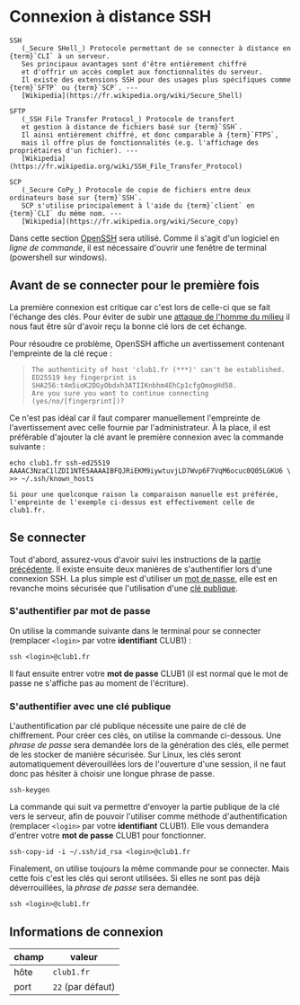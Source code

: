 Connexion à distance SSH
========================

```{glossary}
SSH
   (_Secure SHell_) Protocole permettant de se connecter à distance en {term}`CLI` à un serveur.
   Ses principaux avantages sont d'être entièrement chiffré
   et d'offrir un accès complet aux fonctionnalités du serveur.
   Il existe des extensions SSH pour des usages plus spécifiques comme {term}`SFTP` ou {term}`SCP`. ---
   [Wikipedia](https://fr.wikipedia.org/wiki/Secure_Shell)

SFTP
   (_SSH File Transfer Protocol_) Protocole de transfert
   et gestion à distance de fichiers basé sur {term}`SSH`.
   Il ainsi entièrement chiffré, et donc comparable à {term}`FTPS`,
   mais il offre plus de fonctionnalités (e.g. l'affichage des propriétaires d'un fichier). ---
   [Wikipedia](https://fr.wikipedia.org/wiki/SSH_File_Transfer_Protocol)

SCP
   (_Secure CoPy_) Protocole de copie de fichiers entre deux ordinateurs basé sur {term}`SSH`.
   SCP s'utilise principalement à l'aide du {term}`client` en {term}`CLI` du même nom. ---
   [Wikipedia](https://fr.wikipedia.org/wiki/Secure_copy)
```

Dans cette section [OpenSSH](https://fr.wikipedia.org/wiki/OpenSSH) sera
utilisé. Comme il s'agit d'un logiciel en *ligne de commande*, il est
nécessaire d'ouvrir une fenêtre de terminal (powershell sur windows).

Avant de se connecter pour le première fois
-------------------------------------------

La première connexion est critique car c'est lors de celle-ci que se fait
l'échange des clés. Pour éviter de subir une
[attaque de l'homme du milieu](https://fr.wikipedia.org/wiki/Attaque_de_l%27homme_du_milieu)
il nous faut être sûr d'avoir reçu la bonne clé lors de cet échange.

Pour résoudre ce problème, OpenSSH affiche un avertissement contenant
l'empreinte de la clé reçue :

>     The authenticity of host 'club1.fr (***)' can't be established.
>     ED25519 key fingerprint is SHA256:t4m5ioK2DGyObdxh3ATIIKnbhm4EhCp1cfgQmogHd58.
>     Are you sure you want to continue connecting (yes/no/[fingerprint])?

Ce n'est pas idéal car il faut comparer manuellement l'empreinte de
l'avertissement avec celle fournie par l'administrateur. À la place, il est
préférable d'ajouter la clé avant le première connexion avec la commande
suivante :

    echo club1.fr ssh-ed25519 AAAAC3NzaC1lZDI1NTE5AAAAIBFQJRiEKM9iywtuvjLD7Wvp6F7VqM6ocuc0Q05LGKU6 \
    >> ~/.ssh/known_hosts

```{tip}
Si pour une quelconque raison la comparaison manuelle est préférée,
l'empreinte de l'exemple ci-dessus est effectivement celle de club1.fr.
```

Se connecter
------------

Tout d'abord, assurez-vous d'avoir suivi les instructions de la [partie précédente](#avant-de-se-connecter-pour-le-première-fois).
Il existe ensuite deux manières de s'authentifier lors d'une connexion SSH.
La plus simple est d'utiliser un [mot de passe](#sauthentifier-par-mot-de-passe),
elle est en revanche moins sécurisée que l'utilisation d'une
[clé publique](#sauthentifier-avec-une-clé-publique).

### S'authentifier par mot de passe

On utilise la commande suivante dans le terminal pour se connecter 
(remplacer `<login>` par votre **identifiant** CLUB1) :
    
    ssh <login>@club1.fr

Il faut ensuite entrer votre **mot de passe** CLUB1 (il est normal que le mot de passe ne s'affiche pas au moment de l'écriture).


### S'authentifier avec une clé publique

L'authentification par clé publique nécessite une paire de clé de chiffrement.
Pour créer ces clés, on utilise la commande ci-dessous.
Une _phrase de passe_ sera demandée lors de la génération des clés,
elle permet de les stocker de manière sécurisée.
Sur Linux, les clés seront automatiquement déverouillées lors de l'ouverture d'une session,
il ne faut donc pas hésiter à choisir une longue phrase de passe.

    ssh-keygen

La commande qui suit va permettre d'envoyer la partie publique de la clé vers
le serveur, afin de pouvoir l'utiliser comme méthode d'authentification
(remplacer `<login>` par votre **identifiant** CLUB1).
Elle vous demandera d'entrer votre **mot de passe** CLUB1 pour fonctionner.

    ssh-copy-id -i ~/.ssh/id_rsa <login>@club1.fr

Finalement, on utilise toujours la même commande pour se connecter.
Mais cette fois c'est les clés qui seront utilisées.
Si elles ne sont pas déjà déverrouillées, la _phrase de passe_ sera demandée.

    ssh <login>@club1.fr

Informations de connexion
-------------------------

| champ            | valeur            |
| ---------------- | ----------------- |
| hôte             | `club1.fr`        |
| port             | `22` (par défaut) |
